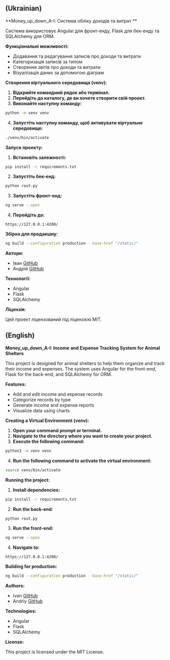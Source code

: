 ## (Ukrainian)

**Money_up_down_A-I: Система обліку доходів та витрат **

Система використовує Angular для фронт-енду, Flask для бек-енду та SQLAlchemy для ORM.

**Функціональні можливості:**

* Додавання та редагування записів про доходи та витрати
* Категоризація записів за типом
* Створення звітів про доходи та витрати
* Візуалізація даних за допомогою діаграм

**Створення віртуального середовища (venv):**

1. **Відкрийте командний рядок або термінал.**
2. **Перейдіть до каталогу, де ви хочете створити свій проект.**
3. **Виконайте наступну команду:**

```bash
python -m venv venv
```

4. **Запустіть наступну команду, щоб активувати віртуальне середовище:**

```bash
./venv/bin/activate
```

**Запуск проекту:**

1. **Встановіть залежності:**

```bash
pip install -r requirements.txt
```

2. **Запустіть бек-енд:**

```bash
python rout.py
```

3. **Запустіть фронт-енд:**

```bash
ng serve --open
```

4. **Перейдіть до:**

```
https://127.0.0.1:4200/
```

**Збірка для продакшну:**

```bash
ng build --configuration production --base-href "/static/"
```

**Автори:**

* Іван [GitHub](https://github.com/uni123234)
* Андрій [GitHub](https://github.com/Vano0928)

**Технології:**

* Angular
* Flask
* SQLAlchemy

**Ліцензія:**

Цей проект ліцензований під ліцензією MIT.


## (English)

**Money_up_down_A-I: Income and Expense Tracking System for Animal Shelters**

This project is designed for animal shelters to help them organize and track their income and expenses. The system uses Angular for the front-end, Flask for the back-end, and SQLAlchemy for ORM.

**Features:**

* Add and edit income and expense records
* Categorize records by type
* Generate income and expense reports
* Visualize data using charts

**Creating a Virtual Environment (venv):**

1. **Open your command prompt or terminal.**
2. **Navigate to the directory where you want to create your project.**
3. **Execute the following command:**

```bash
python3 -m venv venv
```

4. **Run the following command to activate the virtual environment:**

```bash
source venv/bin/activate
```

**Running the project:**

1. **Install dependencies:**

```bash
pip install -r requirements.txt
```

2. **Run the back-end:**

```bash
python rout.py
```

3. **Run the front-end:**

```bash
ng serve --open
```

4. **Navigate to:**

```
https://127.0.0.1:4200/
```

**Building for production:**

```bash
ng build --configuration production --base-href "/static/"
```

**Authors:**

* Ivan [GitHub](https://github.com/uni123234)
* Andriy [GitHub](https://github.com/Vano0928)

**Technologies:**

* Angular
* Flask
* SQLAlchemy

**License:**

This project is licensed under the MIT License.


